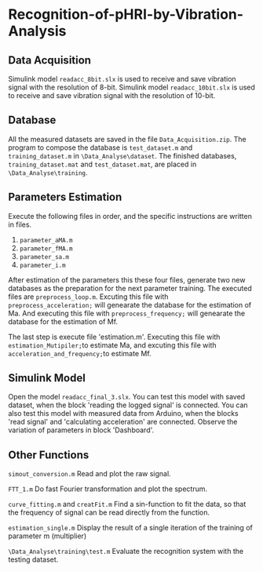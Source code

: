 # Recognition-of-pHRI-by-Vibration-Analysis

## Data Acquisition
Simulink model `readacc_8bit.slx` is used to receive and save vibration signal with the resolution of 8-bit.
Simulink model `readacc_10bit.slx` is used to receive and save vibration signal with the resolution of 10-bit.

## Database
All the measured datasets are saved in the file `Data_Acquisition.zip`.
The program to compose the database is `test_dataset.m` and `training_dataset.m` in `\Data_Analyse\dataset`.
The finished databases, `training_dataset.mat` and `test_dataset.mat`, are placed in `\Data_Analyse\training`.

## Parameters Estimation
Execute the following files in order, and the specific instructions are written in files.
1. `parameter_aMA.m`
2. `parameter_fMA.m`
3. `parameter_sa.m`
4. `parameter_i.m`

After estimation of the parameters this these four files, generate two new databases as the preparation for the next parameter training. The executed files are `preprocess_loop.m`. Excuting this file with ` preprocess_acceleration;` will genearate the database for the estimation of Ma. And executing this file with `preprocess_frequency;` will genearate the database for the estimation of Mf.

The last step is execute file 'estimation.m'. Executing this file with `estimation_Mutipiler;`to estimate Ma, and excuting this file with `acceleration_and_frequency;`to estimate Mf.

## Simulink Model

Open the model `readacc_final_3.slx`.
You can test this model with saved dataset, when the block 'reading the logged signal' is connected.
You can also test this model with measured data from Arduino, when the blocks 'read signal' and 'calculating acceleration' are connected.
Observe the variation of parameters in block 'Dashboard'.

## Other Functions

`simout_conversion.m` 
Read and plot the raw signal.

`FTT_1.m`
Do fast Fourier transformation and plot the spectrum.

`curve_fitting.m` and `creatFit.m`
Find a sin-function to fit the data, so that the frequency of signal can be read directly from the function.

`estimation_single.m`
Display the result of a single iteration of the training of parameter m (multiplier)

`\Data_Analyse\training\test.m`
 Evaluate the recognition system with the testing dataset.

